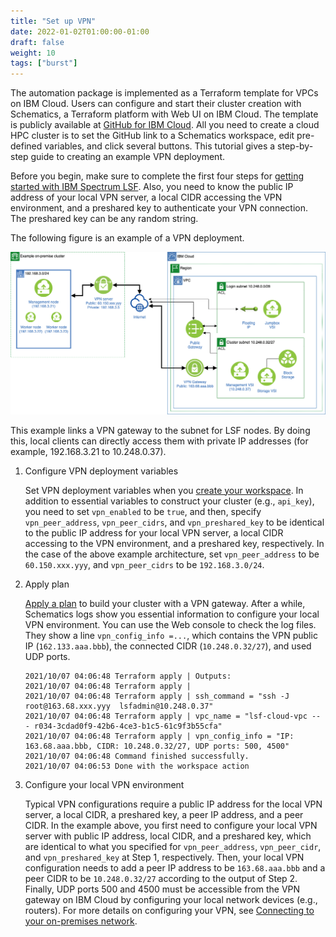 ```yaml
---
title: "Set up VPN"
date: 2022-01-02T01:00:00-01:00
draft: false
weight: 10 
tags: ["burst"] 
---
```


The automation package is implemented as a Terraform template for VPCs on IBM Cloud. Users can configure and start their cluster creation with Schematics, a Terraform platform with Web UI on IBM Cloud. The template is publicly available at [GitHub for IBM Cloud](https://github.com/IBM-Cloud/hpc-cluster-lsf). All you need to create a cloud HPC cluster is to set the GitHub link to a Schematics workspace, edit pre-defined variables, and click several buttons. This tutorial gives a step-by-step guide to creating an example VPN deployment.

Before you begin, make sure to complete the first four steps for [getting started with IBM Spectrum LSF](https://cloud.ibm.com/docs/ibm-spectrum-lsf?topic=ibm-spectrum-lsf-getting-started-tutorial). Also, you need to know the public IP address of your local VPN server, a local CIDR accessing the VPN environment, and a preshared key to authenticate your VPN connection. The preshared key can be any random string.

The following figure is an example of a VPN deployment.

<!--![vpn](/images/bursting/hpcc_vpn-diagram.png)-->
![vpn](hpcc_vpn-diagram.png)
<!--{{< figure src="/images/bursting/hpcc_vpn-diagram.png" alt="vpn" width="1024" >}}-->

This example links a VPN gateway to the subnet for LSF nodes. By doing this, local clients can directly access them with private IP addresses (for example, 192.168.3.21 to 10.248.0.37).

1. Configure VPN deployment variables

    Set VPN deployment variables when you [create your workspace](https://cloud.ibm.com/docs/ibm-spectrum-lsf?topic=ibm-spectrum-lsf-creating-workspace). In addition to essential variables to construct your cluster (e.g., `api_key`),  you need to set `vpn_enabled` to be `true`, and then, specify `vpn_peer_address`, `vpn_peer_cidrs`, and `vpn_preshared_key` to be identical to the public IP address for your local VPN server, a local CIDR accessing to the VPN environment, and a preshared key, respectively. In the case of the above example architecture, set `vpn_peer_address` to be `60.150.xxx.yyy`, and `vpn_peer_cidrs` to be `192.168.3.0/24`.

2. Apply plan

    [Apply a plan](/docs/ibm-spectrum-lsf?topic=ibm-spectrum-lsf-applying-plan) to build your cluster with a VPN gateway. After a while, Schematics logs show you essential information to configure your local VPN environment. You can use the Web console to check the log files. They show a line `vpn_config_info =...`, which contains the VPN public IP (`162.133.aaa.bbb`), the connected CIDR (`10.248.0.32/27`), and used UDP ports.

    ```
    2021/10/07 04:06:48 Terraform apply | Outputs:
    2021/10/07 04:06:48 Terraform apply | 
    2021/10/07 04:06:48 Terraform apply | ssh_command = "ssh -J root@163.68.xxx.yyy  lsfadmin@10.248.0.37"
    2021/10/07 04:06:48 Terraform apply | vpc_name = "lsf-cloud-vpc --  - r034-3cdad0f9-42b6-4ce3-b1c5-61c9f3b55cfa"
    2021/10/07 04:06:48 Terraform apply | vpn_config_info = "IP: 163.68.aaa.bbb, CIDR: 10.248.0.32/27, UDP ports: 500, 4500"
    2021/10/07 04:06:48 Command finished successfully.
    2021/10/07 04:06:53 Done with the workspace action
    ```

3. Configure your local VPN environment

    Typical VPN configurations require a public IP address for the local VPN server, a local CIDR, a preshared key, a peer IP address, and a peer CIDR. In the example above, you first need to configure your local VPN server with public IP address, local CIDR, and a preshared key, which are identical to what you specified for `vpn_peer_address`, `vpn_peer_cidr`, and `vpn_preshared_key` at Step 1, respectively. Then, your local VPN configuration needs to add a peer IP address to be `163.68.aaa.bbb` and a peer CIDR to be `10.248.0.32/27` according to the output of Step 2. Finally, UDP ports 500 and 4500 must be accessible from the VPN gateway on IBM Cloud by configuring your local network devices (e.g., routers). For more details on configuring your VPN, see [Connecting to your on-premises network](/docs/vpc?topic=vpc-vpn-onprem-example).

